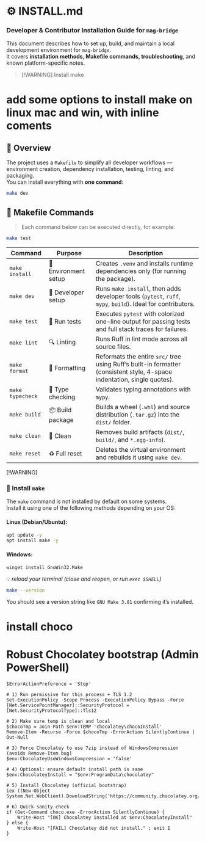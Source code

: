 # ⚙️ INSTALL.md  
### Developer & Contributor Installation Guide for `mag-bridge`

This document describes how to set up, build, and maintain a local development environment for `mag-bridge`.  
It covers **installation methods, Makefile commands, troubleshooting**, and known platform-specific notes.

> [!WARNING] Install make 
# add some options to install make on linux mac and win, with inline coments


## 🧭 Overview

The project uses a `Makefile` to simplify all developer workflows — environment creation, dependency installation, testing, linting, and packaging.  
You can install everything with **one command**:

```bash
make dev
```
## 🧩 Makefile Commands
> Each command below can be executed directly, for example:
```bash
make test
```

| Command | Purpose | Description |
|----------|----------|-------------|
| `make install` | 🧱 Environment setup | Creates `.venv` and installs runtime dependencies only (for running the package). |
| `make dev` | 🧰 Developer setup | Runs `make install`, then adds developer tools (`pytest`, `ruff`, `mypy`, `build`). Ideal for contributors. |
| `make test` | 🧪 Run tests | Executes `pytest` with colorized one-line output for passing tests and full stack traces for failures. |
| `make lint` | 🔍 Linting | Runs Ruff in lint mode across all source files. |
| `make format` | 🧹 Formatting | Reformats the entire `src/` tree using Ruff’s built-in formatter (consistent style, 4-space indentation, single quotes). |
| `make typecheck` | 🔎 Type checking | Validates typing annotations with `mypy`. |
| `make build` | 📦 Build package | Builds a wheel (`.whl`) and source distribution (`.tar.gz`) into the `dist/` folder. |
| `make clean` | 🧽 Clean | Removes build artifacts (`dist/`, `build/`, and `*.egg-info`). |
| `make reset` | ♻️ Full reset | Deletes the virtual environment and rebuilds it using `make dev`. |


[!WARNING]  
### 🧩 Install `make` 
The `make` command is not installed by default on some systems.  
Install it using one of the following methods depending on your OS:
#### **Linux (Debian/Ubuntu):**
```bash
apt update -y
apt install make -y
```
#### **Windows:**
```
winget install GnuWin32.Make
```
💡 *reload your terminal (close and reopen, or run `exec $SHELL`)*
```bash
make --version
```
You should see a version string like `GNU Make 3.81` confirming it’s installed.

# install choco
# Robust Chocolatey bootstrap (Admin PowerShell)
```
$ErrorActionPreference = 'Stop'

# 1) Run permissive for this process + TLS 1.2
Set-ExecutionPolicy -Scope Process -ExecutionPolicy Bypass -Force
[Net.ServicePointManager]::SecurityProtocol = [Net.SecurityProtocolType]::Tls12

# 2) Make sure temp is clean and local
$chocoTmp = Join-Path $env:TEMP 'chocolatey\chocoInstall'
Remove-Item -Recurse -Force $chocoTmp -ErrorAction SilentlyContinue | Out-Null

# 3) Force Chocolatey to use 7zip instead of WindowsCompression (avoids Remove-Item bug)
$env:ChocolateyUseWindowsCompression = 'false'

# 4) Optional: ensure default install path is sane
$env:ChocolateyInstall = "$env:ProgramData\chocolatey"

# 5) Install Chocolatey (official bootstrap)
iex ((New-Object System.Net.WebClient).DownloadString('https://community.chocolatey.org/install.ps1'))

# 6) Quick sanity check
if (Get-Command choco.exe -ErrorAction SilentlyContinue) {
    Write-Host "[OK] Chocolatey installed at $env:ChocolateyInstall"
} else {
    Write-Host "[FAIL] Chocolatey did not install." ; exit 1
}
```
